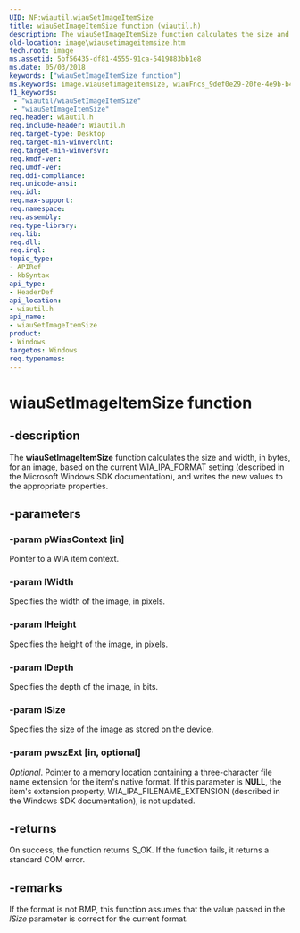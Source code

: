 ```yaml
---
UID: NF:wiautil.wiauSetImageItemSize
title: wiauSetImageItemSize function (wiautil.h)
description: The wiauSetImageItemSize function calculates the size and width, in bytes, for an image, based on the current WIA_IPA_FORMAT setting (described in the Microsoft Windows SDK documentation), and writes the new values to the appropriate properties.
old-location: image\wiausetimageitemsize.htm
tech.root: image
ms.assetid: 5bf56435-df81-4555-91ca-5419883bb1e8
ms.date: 05/03/2018
keywords: ["wiauSetImageItemSize function"]
ms.keywords: image.wiausetimageitemsize, wiauFncs_9def0e29-20fe-4e9b-b473-a2dbca9088da.xml, wiauSetImageItemSize, wiauSetImageItemSize function [Imaging Devices], wiautil/wiauSetImageItemSize
f1_keywords:
 - "wiautil/wiauSetImageItemSize"
 - "wiauSetImageItemSize"
req.header: wiautil.h
req.include-header: Wiautil.h
req.target-type: Desktop
req.target-min-winverclnt: 
req.target-min-winversvr: 
req.kmdf-ver: 
req.umdf-ver: 
req.ddi-compliance: 
req.unicode-ansi: 
req.idl: 
req.max-support: 
req.namespace: 
req.assembly: 
req.type-library: 
req.lib: 
req.dll: 
req.irql: 
topic_type:
- APIRef
- kbSyntax
api_type:
- HeaderDef
api_location:
- wiautil.h
api_name:
- wiauSetImageItemSize
product:
- Windows
targetos: Windows
req.typenames: 
---
```


# wiauSetImageItemSize function


## -description


The <b>wiauSetImageItemSize</b> function calculates the size and width, in bytes, for an image, based on the current WIA_IPA_FORMAT setting (described in the Microsoft Windows SDK documentation), and writes the new values to the appropriate properties.


## -parameters




### -param pWiasContext [in]

Pointer to a WIA item context.


### -param lWidth

Specifies the width of the image, in pixels.


### -param lHeight

Specifies the height of the image, in pixels.


### -param lDepth

Specifies the depth of the image, in bits.


### -param lSize

Specifies the size of the image as stored on the device.


### -param pwszExt [in, optional]

<i>Optional</i>. Pointer to a memory location containing a three-character file name extension for the item's native format. If this parameter is <b>NULL</b>, the item's extension property, WIA_IPA_FILENAME_EXTENSION (described in the Windows SDK documentation), is not updated.


## -returns



On success, the function returns S_OK. If the function fails, it returns a standard COM error.




## -remarks



If the format is not BMP, this function assumes that the value passed in the <i>lSize</i> parameter is correct for the current format.



